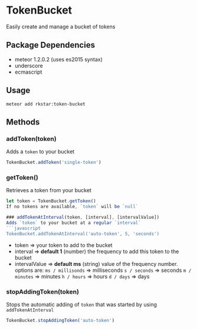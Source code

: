 TokenBucket
===============

Easily create and manage a bucket of tokens

## Package Dependencies
* meteor 1.2.0.2 (uses es2015 syntax)
* underscore
* ecmascript

## Usage
`meteor add rkstar:token-bucket`

## Methods

### addToken(token)
Adds a `token` to your bucket
```javascript
TokenBucket.addToken('single-token')
```
### getToken()
Retrieves a token from your bucket
```javascript
let token = TokenBucket.getToken()
If no tokens are available, `token` will be `null`

### addTokenAtInterval(token, [interval], [intervalValue])
Adds `token` to your bucket at a regular `interval`
```javascript
TokenBucket.addTokenAtInterval('auto-token', 5, 'seconds')
```
* token => your token to add to the bucket
* interval => **default 1** (number) the frequency to add this token to the bucket
* intervalValue => **default ms** (string) value of the frequency number. options are:
`ms / millisonds` => milliseconds
`s / seconds` => seconds
`m / minutes` => minutes
`h / hours` => hours
`d / days` => days

### stopAddingToken(token)
Stops the automatic adding of `token` that was started by using `addTokenAtInterval`
```javascript
TokenBucket.stopAddingToken('auto-token')
```